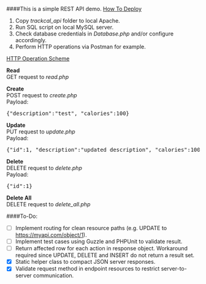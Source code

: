 ####This is a simple REST API demo.
<u>How To Deploy</u>
<ol>
    <li>Copy <i>trackcal_api</i> folder to local Apache.</li>
    <li>Run SQL script on local MySQL server.</li>
    <li>Check database credentials in <i>Database.php</i> and/or configure accordingly.</li>
    <li>Perform HTTP operations via Postman for example.</li>
</ol>

<u>HTTP Operation Scheme</u>

<b>Read</b><br/>
GET request to <i>read.php</i>

<b>Create</b><br/>
POST request to <i>create.php</i><br/>
Payload:
<pre>{"description":"test", "calories":100}</pre>

<b>Update</b><br/>
PUT request to <i>update.php</i><br/>
Payload:
<pre>{"id":1, "description":"updated description", "calories":100}</pre>

<b>Delete</b><br/>
DELETE request to <i>delete.php</i><br/>
Payload:
<pre>{"id":1}</pre>

<b>Delete All</b><br/>
DELETE request to <i>delete_all.php</i>

####To-Do:
* [ ] Implement routing for clean resource paths (e.g. UPDATE to https://myapi.com/object/1).
* [ ] Implement test cases using Guzzle and PHPUnit to validate result.
* [ ] Return affected row for each action in response object.
Workaround required since UPDATE, DELETE and INSERT do not return a result set.
* [X] Static helper class to compact JSON server responses.
* [X] Validate request method in endpoint resources to restrict server-to-server communication.